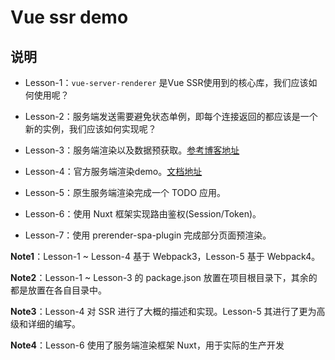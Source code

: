 # Vue ssr demo

## 说明

* Lesson-1：`vue-server-renderer` 是Vue SSR使用到的核心库，我们应该如何使用呢？

* Lesson-2：服务端发送需要避免状态单例，即每个连接返回的都应该是一个新的实例，我们应该如何实现呢？

* Lesson-3：服务端渲染以及数据预获取。[参考博客地址](https://github.com/youngwind/blog/issues/112)

* Lesson-4：官方服务端渲染demo。[文档地址](https://ssr.vuejs.org/zh/structure.html)

* Lesson-5：原生服务端渲染完成一个 TODO 应用。

* Lesson-6：使用 Nuxt 框架实现路由鉴权(Session/Token)。

* Lesson-7：使用 prerender-spa-plugin 完成部分页面预渲染。

**Note1**：Lesson-1 ~ Lesson-4 基于 Webpack3，Lesson-5 基于 Webpack4。

**Note2**：Lesson-1 ~ Lesson-3 的 package.json 放置在项目根目录下，其余的都是放置在各自目录中。

**Note3**：Lesson-4 对 SSR 进行了大概的描述和实现。Lesson-5 其进行了更为高级和详细的编写。

**Note4**：Lesson-6 使用了服务端渲染框架 Nuxt，用于实际的生产开发
